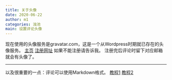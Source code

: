 ```yaml
---
title: 关于头像
date: 2020-06-22
author: m1
categories: 浊池
main: 设置评论头像
---
```


现在使用的头像服务是gravatar.com，这是一个从Wordpress时期就已存在的头像服务。
[主页](https://en.gravatar.com)
[注册网址](https://wordpress.com/start/wpcc/oauth2-user/zh-cn)
如果不能注册请告诉我。
注册完后评论时留下对应邮箱就会有头像了。

---

以及很重要的一点：评论可以使用Markdown格式。    [教程1](https://www.runoob.com/markdown/md-tutorial.html)  [教程2](https://markdown.tw)